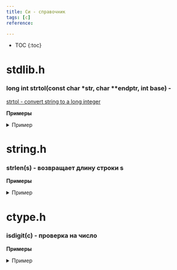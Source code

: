 ```yaml
---
title: Си - справочник 
tags: [c]
reference:

---
```


* TOC 
{:toc}

# stdlib.h

### long int strtol(const char *str, char **endptr, int base) - 

[strtol - convert string to a long integer](http://pubs.opengroup.org/onlinepubs/7908799/xsh/strtol.html)

<p><b>Примеры</b></p>
<details>
    <summary>
        Пример
    </summary>
    <pre><code class="perl">
        content
    </code></pre>
</details>

# string.h

### strlen(s) - возвращает длину строки s

<p><b>Примеры</b></p>
<details>
    <summary>
        Пример
    </summary>
    <pre><code class="perl">
        content
    </code></pre>
</details>

# ctype.h

### isdigit(c) - проверка на число

<p><b>Примеры</b></p>
<details>
    <summary>
        Пример
    </summary>
    <pre><code class="perl">
        content
    </code></pre>
</details>
